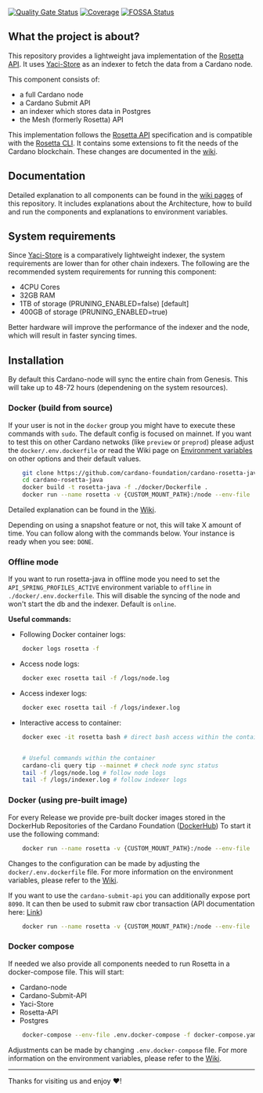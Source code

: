[![Quality Gate Status](https://sonarcloud.io/api/project_badges/measure?project=cardano-foundation_cardano-rosetta-java&metric=alert_status)](https://sonarcloud.io/summary/new_code?id=cardano-foundation_cardano-rosetta-java)
[![Coverage](https://sonarcloud.io/api/project_badges/measure?project=cardano-foundation_cardano-rosetta-java&metric=coverage)](https://sonarcloud.io/summary/new_code?id=cardano-foundation_cardano-rosetta-java)
[![FOSSA Status](https://app.fossa.com/api/projects/custom%2B45571%2Fgithub.com%2Fcardano-foundation%2Fcardano-rosetta-java.svg?type=shield&issueType=license)](https://app.fossa.com/projects/custom%2B45571%2Fgithub.com%2Fcardano-foundation%2Fcardano-rosetta-java?ref=badge_shield&issueType=license)

## What the project is about?

This repository provides a lightweight java implementation of the [Rosetta API](https://github.com/coinbase/mesh-specifications). It uses [Yaci-Store](https://github.com/bloxbean/yaci-store) as an indexer
to fetch the data from a Cardano node. 

This component consists of:
- a full Cardano node
- a Cardano Submit API
- an indexer which stores data in Postgres
- the Mesh (formerly Rosetta) API

This implementation follows the [Rosetta API](https://docs.cdp.coinbase.com/mesh/docs/api-reference/) specification and is compatible with the [Rosetta CLI](https://docs.cdp.coinbase.com/mesh/docs/mesh-cli/).
It contains some extensions to fit the needs of the Cardano blockchain. These changes are documented in the [wiki](https://github.com/cardano-foundation/cardano-rosetta-java/wiki/2.-Cardano-Specific-API-Additions).

## Documentation
Detailed explanation to all components can be found in the [wiki pages](https://github.com/cardano-foundation/cardano-rosetta-java/wiki) of this repository.
It includes explanations about the Architecture, how to build and run the components and explanations to environment variables.

## System requirements
Since [Yaci-Store](https://github.com/bloxbean/yaci-store) is a comparatively lightweight indexer, the system requirements are lower than for other chain indexers. The following are the recommended system requirements for running this component:
- 4CPU Cores
- 32GB RAM
- 1TB of storage (PRUNING_ENABLED=false) [default]
- 400GB of storage (PRUNING_ENABLED=true)

Better hardware will improve the performance of the indexer and the node, which will result in faster syncing times.

## Installation
By default this Cardano-node will sync the entire chain from Genesis. 
This will take up to 48-72 hours (dependening on the system resources).

### Docker (build from source)
If your user is not in the `docker` group you might have to execute these commands with `sudo`.
The default config is focused on mainnet. If you want to test this on other Cardano netwoks (like `preview` or `preprod`) please adjust the `docker/.env.dockerfile` or read the Wiki page on [Environment variables](https://github.com/cardano-foundation/cardano-rosetta-java/wiki/5.-Environment-Variables) on other options and their default values.

```bash
    git clone https://github.com/cardano-foundation/cardano-rosetta-java
    cd cardano-rosetta-java
    docker build -t rosetta-java -f ./docker/Dockerfile .
    docker run --name rosetta -v {CUSTOM_MOUNT_PATH}:/node --env-file ./docker/.env.dockerfile -p 8082:8082 -d rosetta-java
```
Detailed explanation can be found in the [Wiki](https://github.com/cardano-foundation/cardano-rosetta-java/wiki/3.-Getting-Started-with-Docker).

Depending on using a snapshot feature or not, this will take X amount of time. You can follow along with the commands below. Your instance is ready when you see: `DONE`.

### Offline mode
If you want to run rosetta-java in offline mode you need to set the `API_SPRING_PROFILES_ACTIVE` environment variable to `offline` in `./docker/.env.dockerfile`.
This will disable the syncing of the node and won't start the db and the indexer.
Default is `online`.

**Useful commands:**
- Following Docker container logs:
```bash
    docker logs rosetta -f
```
- Access node logs:
```bash
    docker exec rosetta tail -f /logs/node.log
```
- Access indexer logs:
```bash
    docker exec rosetta tail -f /logs/indexer.log
```
- Interactive access to container:
```bash
    docker exec -it rosetta bash # direct bash access within the container 


    # Useful commands within the container 
    cardano-cli query tip --mainnet # check node sync status
    tail -f /logs/node.log # follow node logs
    tail -f /logs/indexer.log # follow indexer logs
```

### Docker (using pre-built image)
For every Release we provide pre-built docker images stored in the DockerHub Repositories of the Cardano Foundation ([DockerHub](https://hub.docker.com/orgs/cardanofoundation/repositories))
To start it use the following command:
```bash
    docker run --name rosetta -v {CUSTOM_MOUNT_PATH}:/node --env-file ./docker/.env.dockerfile -p 8082:8082 -d cardanofoundation/cardano-rosetta-java:1.2.0
```
Changes to the configuration can be made by adjusting the `docker/.env.dockerfile` file. For more information on the environment variables, please refer to the [Wiki](https://github.com/cardano-foundation/cardano-rosetta-java/wiki/5.-Environment-Variables).

If you want to use the `cardano-submit-api` you can additionally expose port `8090`. It can then be used to submit raw cbor transaction (API documentation here: [Link](https://input-output-hk.github.io/cardano-rest/submit-api/))
```bash
    docker run --name rosetta -v {CUSTOM_MOUNT_PATH}:/node --env-file ./docker/.env.dockerfile -p 8090:8090 -p 8082:8082 -d cardanofoundation/cardano-rosetta-java:1.2.0
```

### Docker compose
If needed we also provide all components needed to run Rosetta in a docker-compose file.
This will start:
- Cardano-node
- Cardano-Submit-API
- Yaci-Store
- Rosetta-API
- Postgres

```bash
    docker-compose --env-file .env.docker-compose -f docker-compose.yaml up -d 
```
Adjustments can be made by changing `.env.docker-compose` file. For more information on the environment variables, please refer to the [Wiki](https://github.com/cardano-foundation/cardano-rosetta-java/wiki/5.-Environment-Variables).

---
Thanks for visiting us and enjoy :heart:!
